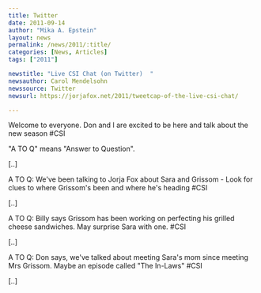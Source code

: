 ```yaml
---
title: Twitter
date: 2011-09-14
author: "Mika A. Epstein"
layout: news
permalink: /news/2011/:title/
categories: [News, Articles]
tags: ["2011"]

newstitle: "Live CSI Chat (on Twitter)  "
newsauthor: Carol Mendelsohn
newssource: Twitter
newsurl: https://jorjafox.net/2011/tweetcap-of-the-live-csi-chat/

---
```


Welcome to everyone. Don and I are excited to be here and talk about the new season #CSI

"A TO Q" means "Answer to Question".

[..]

A TO Q: We've been talking to Jorja Fox about Sara and Grissom - Look for clues to where Grissom's been and where he's heading #CSI

[..]

A TO Q: Billy says Grissom has been working on perfecting his grilled cheese sandwiches. May surprise Sara with one. #CSI

[..]

A TO Q: Don says, we've talked about meeting Sara's mom since meeting Mrs Grissom. Maybe an episode called "The In-Laws" #CSI

[..]


